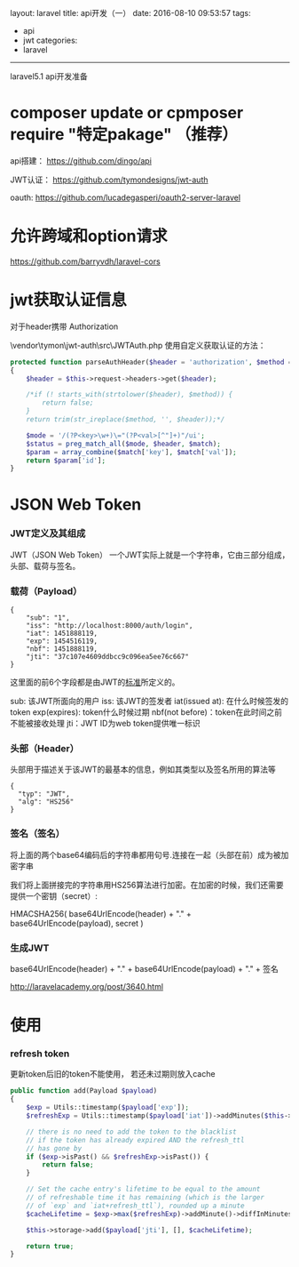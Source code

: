 layout: laravel
title: api开发（一）
date: 2016-08-10 09:53:57
tags:
  - api
  - jwt
categories:
  - laravel
---

laravel5.1 api开发准备
<!-- more -->

# composer update or cpmposer require "特定pakage" （推荐）

api搭建：
https://github.com/dingo/api

JWT认证：
https://github.com/tymondesigns/jwt-auth

oauth:
https://github.com/lucadegasperi/oauth2-server-laravel

# 允许跨域和option请求

https://github.com/barryvdh/laravel-cors

# jwt获取认证信息

对于header携带 Authorization

\vendor\tymon\jwt-auth\src\JWTAuth.php
使用自定义获取认证的方法：
```php
protected function parseAuthHeader($header = 'authorization', $method = 'bearer')
{
    $header = $this->request->headers->get($header);

    /*if (! starts_with(strtolower($header), $method)) {
        return false;
    }
    return trim(str_ireplace($method, '', $header));*/

    $mode = '/(?P<key>\w+)\="(?P<val>[^"]+)"/ui';
    $status = preg_match_all($mode, $header, $match);
    $param = array_combine($match['key'], $match['val']);
    return $param['id'];
}
```


# JSON Web Token

### JWT定义及其组成

JWT（JSON Web Token） 一个JWT实际上就是一个字符串，它由三部分组成，头部、载荷与签名。

### 载荷（Payload）
```
{
    "sub": "1",
    "iss": "http://localhost:8000/auth/login",
    "iat": 1451888119,
    "exp": 1454516119,
    "nbf": 1451888119,
    "jti": "37c107e4609ddbcc9c096ea5ee76c667"
}
```

这里面的前6个字段都是由JWT的[标准](https://tools.ietf.org/html/draft-ietf-oauth-json-web-token-32)所定义的。

sub: 该JWT所面向的用户
iss: 该JWT的签发者
iat(issued at): 在什么时候签发的token
exp(expires): token什么时候过期
nbf(not before)：token在此时间之前不能被接收处理
jti：JWT ID为web token提供唯一标识

### 头部（Header）
头部用于描述关于该JWT的最基本的信息，例如其类型以及签名所用的算法等
```
{
  "typ": "JWT",
  "alg": "HS256"
}
```

### 签名（签名）

将上面的两个base64编码后的字符串都用句号.连接在一起（头部在前）成为被加密字串

我们将上面拼接完的字符串用HS256算法进行加密。在加密的时候，我们还需要提供一个密钥（secret）:

HMACSHA256(
    base64UrlEncode(header) + "." +
    base64UrlEncode(payload),
    secret
)

### 生成JWT
base64UrlEncode(header) + "." +
base64UrlEncode(payload) + "." +
签名

http://laravelacademy.org/post/3640.html

# 使用

### refresh token

更新token后旧的token不能使用， 若还未过期则放入cache

```php
public function add(Payload $payload)
{
    $exp = Utils::timestamp($payload['exp']);
    $refreshExp = Utils::timestamp($payload['iat'])->addMinutes($this->refreshTTL);

    // there is no need to add the token to the blacklist
    // if the token has already expired AND the refresh_ttl
    // has gone by
    if ($exp->isPast() && $refreshExp->isPast()) {
        return false;
    }

    // Set the cache entry's lifetime to be equal to the amount
    // of refreshable time it has remaining (which is the larger
    // of `exp` and `iat+refresh_ttl`), rounded up a minute
    $cacheLifetime = $exp->max($refreshExp)->addMinute()->diffInMinutes();

    $this->storage->add($payload['jti'], [], $cacheLifetime);

    return true;
}
```
